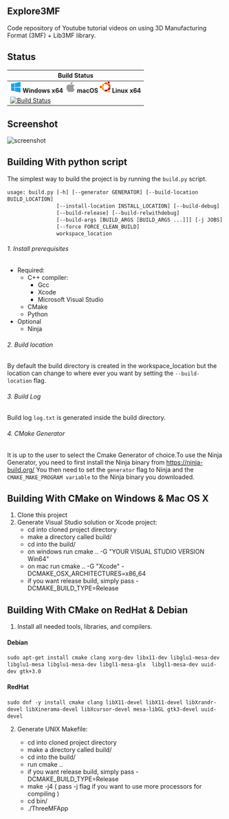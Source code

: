## Explore3MF

Code repository of Youtube tutorial videos on using 3D Manufacturing Format (3MF) + Lib3MF library.

## Status
|  Build Status |
|-------------- |
|![Win-x64](doc/images/win.png) **Windows x64** ![macOS-x64](doc/images/apple.png) **macOS** ![Linux-x64](doc/images/ubuntu.png) **Linux x64** |
|[![Build Status](https://dev.azure.com/homemadecode3d/homemadecode3d/_apis/build/status/hamedsabri.Explore3MF?branchName=master)](https://dev.azure.com/homemadecode3d/homemadecode3d/_build/latest?definitionId=15&branchName=master)|

## Screenshot

![screenshot](https://user-images.githubusercontent.com/283793/42958954-23fe9532-8b55-11e8-8f85-2120209c719a.png)

## Building With python script

The simplest way to build the project is by running the ```build.py``` script.
```
usage: build.py [-h] [--generator GENERATOR] [--build-location BUILD_LOCATION]
                [--install-location INSTALL_LOCATION] [--build-debug]
                [--build-release] [--build-relwithdebug]
                [--build-args [BUILD_ARGS [BUILD_ARGS ...]]] [-j JOBS]
                [--force FORCE_CLEAN_BUILD]
                workspace_location
```
###### 1. Install prerequisites

- Required:
  - C++ compiler:
       - Gcc
       - Xcode
       - Microsoft Visual Studio
  - CMake 
  - Python
- Optional
  - Ninja

###### 2. Build location
By default the build directory is created in the workspace_location but the location can change to where ever you want by setting the ```--build-location``` flag.

###### 3. Build Log
Build log ```log.txt``` is generated inside the build directory.

###### 4. CMake Generator
It is up to the user to select the Cmake Generator of choice.To use the Ninja Generator, you need to first install the Ninja binary from https://ninja-build.org/ You then need to set the ```generator``` flag to Ninja and the ```CMAKE_MAKE_PROGRAM variable``` to the Ninja binary you downloaded.

## Building With CMake on Windows & Mac OS X 

1) Clone this project
2) Generate Visual Studio solution or Xcode project:
    - cd into cloned project directory
    - make a directory called build/
    - cd into the build/
    - on windows run cmake .. -G "YOUR VISUAL STUDIO VERSION Win64"
    - on mac run cmake .. -G "Xcode" -DCMAKE_OSX_ARCHITECTURES=x86_64
    - if you want release build, simply pass -DCMAKE_BUILD_TYPE=Release

## Building With CMake on RedHat & Debian 

1. Install all needed tools, libraries, and compilers.

#### Debian    
    sudo apt-get install cmake clang xorg-dev libx11-dev libglu1-mesa-dev libglu1-mesa libglu1-mesa-dev libgl1-mesa-glx  libgl1-mesa-dev uuid-dev gtk+3.0

#### RedHat
    sudo dnf -y install cmake clang libX11-devel libX11-devel libXrandr-devel libXinerama-devel libXcursor-devel mesa-libGL gtk3-devel uuid-devel

2. Generate UNIX Makefile:

    - cd into cloned project directory
    - make a directory called build/
    - cd into the build/
    - run cmake ..
    - if you want release build, simply pass -DCMAKE_BUILD_TYPE=Release
    - make -j4 ( pass -j flag if you want to use more processors for compiling )
    - cd bin/
    - ./ThreeMFApp
